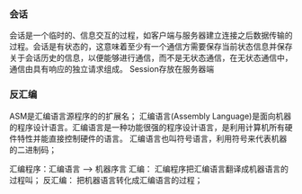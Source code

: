 ### 会话
会话是一个临时的、信息交互的过程，如客户端与服务器建立连接之后数据传输的过程。会话是有状态的，这意味着至少有一个通信方需要保存当前状态信息并保存关于会话历史的信息，以便能够进行通信，而不是无状态通信，在无状态通信中，通信由具有响应的独立请求组成。
Session存放在服务器端

### 反汇编
ASM是汇编语言源程序的的扩展名；
汇编语言(Assembly Language)是面向机器的程序设计语言。汇编语言是一种功能很强的程序设计语言，是利用计算机所有硬件特性并能直接控制硬件的语言。
汇编语言也叫符号语言，利用符号来代表机器的二进制码；

汇编程序：汇编语言 --> 机器序言
汇编： 汇编程序把汇编语言翻译成机器语言的过程叫；
反汇编： 把机器语言转化成汇编语言的过程；

